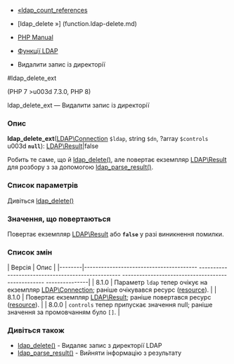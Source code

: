 - [«ldap_count_references](function.ldap-count-references.md)
- [ldap_delete »] (function.ldap-delete.md)

- [PHP Manual](index.md)
- [Функції LDAP](ref.ldap.md)
- Видалити запис із директорії

#ldap_delete_ext

(PHP 7 \>u003d 7.3.0, PHP 8)

ldap_delete_ext — Видалити запис із директорії

### Опис

**ldap_delete_ext**([LDAP\Connection](class.ldap-connection.md)
`$ldap`, string `$dn`, ?array `$controls` u003d **`null`**):
[LDAP\Result](class.ldap-result.md)\|false

Робить те саме, що й [ldap_delete()](function.ldap-delete.md), але
повертає екземпляр [LDAP\Result](class.ldap-result.md) для розбору з
за допомогою [ldap_parse_result()](function.ldap-parse-result.md).

### Список параметрів

Дивіться [ldap_delete()](function.ldap-delete.md)

### Значення, що повертаються

Повертає екземпляр [LDAP\Result](class.ldap-result.md) або
**`false`** у разі виникнення помилки.

### Список змін

| Версія | Опис |
|--------|---------------------------------------- -------------------------------------------------- -------------------------------------------------- ---------------|
| 8.1.0 | Параметр `ldap` тепер очікує на екземпляр [LDAP\Connection](class.ldap-connection.md); раніше очікувався ресурс ([resource](language.types.resource.md)). |
| 8.1.0 | Повертає екземпляр [LDAP\Result](class.ldap-result.md); раніше повертався ресурс ([resource](language.types.resource.md)). |
| 8.0.0 | `controls` тепер припускає значення null; раніше значення за промовчанням було `[]`. |

### Дивіться також

- [ldap_delete()](function.ldap-delete.md) - Видаляє запис з
директорії LDAP
- [ldap_parse_result()](function.ldap-parse-result.md) - Вийняти
інформацію з результату
